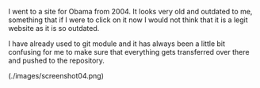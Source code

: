I went to a site for Obama from 2004.  It looks very old and outdated to me, something that if I were to click on it now I would not think that it is a legit website as it is so outdated.

I have already used to git module and it has always been a little bit confusing for me to make sure that everything gets transferred over there and pushed to the repository.

(./images/screenshot04.png)
